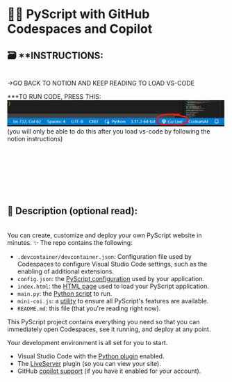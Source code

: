 # 🐍📜 PyScript with GitHub Codespaces and Copilot

## 🗃️ **INSTRUCTIONS:
<br>
->GO BACK TO NOTION AND KEEP READING TO LOAD VS-CODE

<br>
<p>
   ***TO RUN CODE, PRESS THIS: <img src="run-code-codespace.png" alt="Where to click" width="500" height="60">
  <br>
  (you will only be able to do this after you load vs-code by following the notion instructions)
</p>
<br><br><br><br><br><br>

## 🚀 Description (optional read):
<br>
You can create, customize and deploy your own PyScript website in minutes. ✨
The repo contains the following:

* `.devcontainer/devcontainer.json`: Configuration file used by Codespaces to
  configure Visual Studio Code settings, such as the enabling of additional
  extensions.
* `config.json`: the
  [PyScript configuration](https://docs.pyscript.net/2024.6.1/user-guide/configuration/)
  used by your application.
* `index.html`: the
  [HTML page](https://docs.pyscript.net/2024.6.1/user-guide/first-steps/)
  used to load your PyScript application.
* `main.py`: the [Python script](https://pyscript.net/) to run.
* `mini-coi.js`: a
  [utility](https://docs.pyscript.net/2024.6.1/user-guide/workers/#http-headers)
  to ensure all PyScript's features are available.
* `README.md`: this file (that you're reading right now).


This PyScript project contains everything you need so that you can immediately
open Codespaces, see it running, and deploy at any point.

Your development environment is all set for you to start.

* Visual Studio Code with the [Python plugin](https://code.visualstudio.com/docs/languages/python) enabled.
* The [LiveServer](https://marketplace.visualstudio.com/items?itemName=ritwickdey.LiveServer) plugin (so you can view your site).
* GitHub [copilot support](https://github.com/features/copilot) (if you have it enabled for your account).
